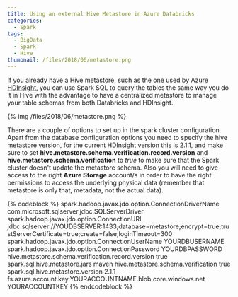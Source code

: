 ```yaml
---
title: Using an external Hive Metastore in Azure Databricks
categories:
  - Spark
tags:
  - BigData
  - Spark
  - Hive
thumbnail: /files/2018/06/metastore.png
---
```


If you already have a Hive metastore, such as the one used by <a href="https://docs.microsoft.com/en-us/azure/hdinsight/hdinsight-use-external-metadata-stores" target="_blank">Azure HDInsight</a>, you can use Spark SQL to query the tables the same way you do it in Hive with the advantage to have a centralized metastore to manage your table schemas from both Databricks and HDInsight.

{% img /files/2018/06/metastore.png %}

There are a couple of options to set up in the spark cluster configuration.
Apart from the database configuration options you need to specify the hive metastore version, for the current HDInsight version this is 2.1.1, and make sure to set **hive.metastore.schema.verification.record.version** and **hive.metastore.schema.verification** to *true* to make sure that the Spark cluster doesn't update the metastore schema.
Also you will need to give access to the right **Azure Storage** account/s in order to have the right permissions to access the underlying physical data (remember that metastore is only that, metadata, not the actual data).

{% codeblock %}
spark.hadoop.javax.jdo.option.ConnectionDriverName com.microsoft.sqlserver.jdbc.SQLServerDriver
spark.hadoop.javax.jdo.option.ConnectionURL jdbc:sqlserver://YOUDBSERVER:1433;database=metastore;encrypt=true;trustServerCertificate=true;create=false;loginTimeout=300
spark.hadoop.javax.jdo.option.ConnectionUserName YOURDBUSERNAME
spark.hadoop.javax.jdo.option.ConnectionPassword YOURDBPASSWORD
hive.metastore.schema.verification.record.version true
spark.sql.hive.metastore.jars maven
hive.metastore.schema.verification true
spark.sql.hive.metastore.version 2.1.1
fs.azure.account.key.YOURACCOUNTNAME.blob.core.windows.net YOURACCOUNTKEY
{% endcodeblock %}

